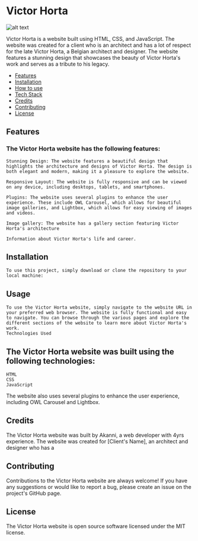 # Victor Horta
![alt text](https://github.com/Harkanni/John-Horta/blob/main/images/PAGE%20SS.png)

Victor Horta is a website built using HTML, CSS, and JavaScript. The website was created for a client who is an architect and has a lot of respect for the late Victor Horta, a Belgian architect and designer. The website features a stunning design that showcases the beauty of Victor Horta's work and serves as a tribute to his legacy.

- [Features](#features)
- [Installation](#installation)
- [How to use](#installation)
- [Tech Stack](#usage)
- [Credits](#credit)
- [Contributing](#contributing)
- [License](#license)

##	Features

### The Victor Horta website has the following features:

    Stunning Design: The website features a beautiful design that highlights the architecture and designs of Victor Horta. The design is both elegant and modern, making it a pleasure to explore the website.

    Responsive Layout: The website is fully responsive and can be viewed on any device, including desktops, tablets, and smartphones.

    Plugins: The website uses several plugins to enhance the user experience. These include OWL Carousel, which allows for beautiful image galleries, and Lightbox, which allows for easy viewing of images and videos.

    Image gallery: The website has a gallery section featuring Victor Horta's architecture
	
	Information about Victor Horta's life and career.

## Installation

	To use this project, simply download or clone the repository to your local machine:


## Usage

	To use the Victor Horta website, simply navigate to the website URL in your preferred web browser. The website is fully functional and easy to navigate. You can browse through the various pages and explore the different sections of the website to learn more about Victor Horta's work.
	Technologies Used

## The Victor Horta website was built using the following technologies:

    HTML
    CSS
    JavaScript

The website also uses several plugins to enhance the user experience, including OWL Carousel and Lightbox.

##	Credits

The Victor Horta website was built by Akanni, a web developer with 4yrs experience. The website was created for [Client's Name], an architect and designer who has a

##	Contributing

Contributions to the Victor Horta website are always welcome! If you have any suggestions or would like to report a bug, please create an issue on the project's GitHub page.

##	License

The Victor Horta website is open source software licensed under the MIT license.